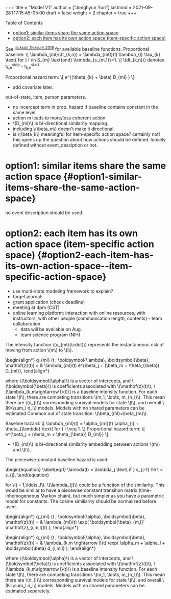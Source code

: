 +++
title = "Model V1"
author = ["Jonghyun Yun"]
lastmod = 2021-09-28T17:15:45-05:00
draft = false
weight = 2
chapter = true
+++

<div class="ox-hugo-toc toc">
<div></div>

<div class="heading">Table of Contents</div>

- [option1: similar items share the same action space](#option1-similar-items-share-the-same-action-space)
- [option2: each item has its own action space (item-specific action space)](#option2-each-item-has-its-own-action-space--item-specific-action-space)

</div>
<!--endtoc-->

See <sup id="ab214fb86f1e503f9acef6f714956ddc"><a href="#jackson_flexsurv_2016" title="Jackson, Flexsurv: {{A Platform}} for {{Parametric Survival Modeling}} in {{R}}, {J Stat Softw}, v(), (2016).">jackson_flexsurv_2016</a></sup> for available baseline functions.
Proportional baseline:
\\[
  \lambda\_{ml}(dt\_{k,n}) = \lambda\_{m0}(t) \lambda\_{l} \tau\_{k} \text{ for } l \in S\_{m} \text{and} \lambda\_{s\_{m,1}}=1.
\\]
\\(dt\_{k,n}\\) denotes t<sub>k,n</sub><sup>stop</sup> - t<sub>k,n</sub><sup>start</sup>

Proportional hazard term:
\\[
  e^{(\theta\_{k} + \beta) D\_{ml} }
\\]

-   add covariate later.

out-of-state, item, person parameters.

-   no incercept term in prop. hazard if baseline contains constant in the same level.
-   action m leads to more/less coherent action
-   \\(D\_{ml}\\) is bi-directional similarity mapping.
-   including \\(\beta\_m\\) doesn't make it directional.
-   is \\(\beta\_k\\) meaningful for item-specific action space? certainly not! this opens up the question about how actions should be defined. loosely defined without event\_desciption or not.


# option1: similar items share the same action space {#option1-similar-items-share-the-same-action-space}

no event description should be used.


# option2: each item has its own action space (item-specific action space) {#option2-each-item-has-its-own-action-space--item-specific-action-space}

-   use multi-state modeling framework to explain?
-   target journal:
-   grant application (check deadline)
-   meeting at 4pm (CST)
-   online learning platform: interaction with online resources, with instructors, with other people (communication length, contents) - team collaboration.
    -   data will be available on Aug.
    -   team science program (NIH)

The intensity function \\(q\_{ml}(\cdot)\\) represents the instantaneous risk of moving from action \\(m\\) to \\(l\\).

\begin{align\*}
  q\_{ml} (t ; \boldsymbol{\lambda}, \boldsymbol{\beta}, \mathbf{z}(t)) = & \lambda\_{ml}(t)  e^{\beta\_j + (\beta\_m +  \theta\_{\beta}) D\_{ml}},
\end{align\*}

where \\(\boldsymbol{\alpha}\\) is a vector of intercepts, and \\(\boldsymbol{\beta}\\) is coefficients associated with \\(\mathbf{z}(t)\\), \\(\lambda\_{k,m\rightarrow l}(t)\\) is a baseline intensity function. For each state \\(l\\), there are competing transitions \\(m\_1, \ldots, m\_{n\_l}\\). This mean there are \\(n\_{l}\\) corresponding survival models for state \\(l\\), and overall \\(K=\sum\_l n\_l\\) models. Models with no shared parameters can be estimated
Common out of state transition: \\(\beta\_{ml}=\beta\_{m}\\).

Baseline hazard:
\\[
  \lambda\_{ml}(t) = \alpha\_{m1}(t) \alpha\_{l} + \theta\_{\lambda} \text{ for } l \neq 1.
\\]
Proportional hazard term:
\\[
  e^{\beta\_j + (\beta\_m +  \theta\_{\beta}) D\_{ml}}
\\]

-   \\(D\_{ml}\\) is bi-directional similarity embedding between actions \\(m\\) and \\(l\\).

The piecewise-constant baseline hazard is used:

\begin{equation}
\label{eq:1}
\lambda(t) = \lambda\_j \text{ if } s\_{j-1} \le t < s\_{j},
\end{equation}

for \\(j = 1,\ldots,J\\). \\(\lambda\_{j}\\) could be a function of the similarity. This would be similar to have a piecewise constant transition matrix (time-inhomogeneous Markov chain), but much simpler as you have a parametric model for constants. The cosine similiarity should be normalized before used.

\begin{align\*}
  q\_{ml} (t ; \boldsymbol{\alpha}, \boldsymbol{\beta}, \mathbf{z}(t)) = & \lambda\_{ml}(t) \exp( \boldsymbol{\beta}\_{m,l}' \mathbf{z}\_{i,m,l}(t) ),
\end{align\*}

\begin{align\*}
  q\_{ml} (t ; \boldsymbol{\alpha}, \boldsymbol{\beta}, \mathbf{z}(t)) = & \lambda\_{k,m \rightarrow l}(t) \exp( \alpha\_m + \alpha\_l + \boldsymbol{\beta} d\_{i,m,l} ),
\end{align\*}

where \\(\boldsymbol{\alpha}\\) is a vector of intercepts, and \\(\boldsymbol{\beta}\\) is coefficients associated with \\(\mathbf{z}(t)\\), \\(\lambda\_{k,m\rightarrow l}(t)\\) is a baseline intensity function. For each state \\(l\\), there are competing transitions \\(m\_1, \ldots, m\_{n\_l}\\). This mean there are \\(n\_{l}\\) corresponding survival models for state \\(l\\), and overall \\(K=\sum\_l n\_l\\) models. Models with no shared parameters can be estimated separately.
